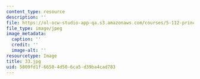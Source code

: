 ```yaml
---
content_type: resource
description: ''
file: https://ol-ocw-studio-app-qa.s3.amazonaws.com/courses/5-112-principles-of-chemical-science-fall-2005/5809fd1f66504d506ca5d39ba4cad783_33.jpg
file_type: image/jpeg
image_metadata:
  caption: ''
  credit: ''
  image-alt: ''
resourcetype: Image
title: 33.jpg
uid: 5809fd1f-6650-4d50-6ca5-d39ba4cad783
---
```

